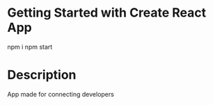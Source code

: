 # Getting Started with Create React App

npm i
npm start

# Description

App made for connecting developers 


